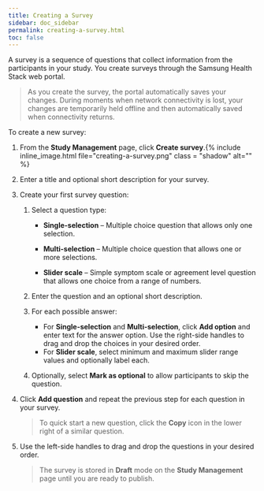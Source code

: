 ```yaml
---
title: Creating a Survey
sidebar: doc_sidebar
permalink: creating-a-survey.html
toc: false
---
```


A survey is a sequence of questions that collect information from the participants in your study. You create surveys through the Samsung Health Stack web portal.

> As you create the survey, the portal automatically saves your changes. During moments when network connectivity is lost, your changes are temporarily held offline and then automatically saved when connectivity returns.

To create a new survey:

1. From the **Study Management** page, click **Create survey**.{% include inline_image.html file="creating-a-survey.png" class = "shadow" alt="" %}

1. Enter a title and optional short description for your survey.

3. Create your first survey question:

    1. Select a question type:
        - **Single-selection** – Multiple choice question that allows only one selection.

        - **Multi-selection** – Multiple choice question that allows one or more selections.

        - **Slider scale** – Simple symptom scale or agreement level question that allows one choice from a range of numbers.

    2. Enter the question and an optional short description.

    3. For each possible answer:
        - For **Single-selection** and **Multi-selection**, click **Add option** and enter text for the answer option. Use the right-side handles to drag and drop the choices in your desired order.
        - For **Slider scale**, select minimum and maximum slider range values and optionally label each.

    4. Optionally, select **Mark as optional** to allow participants to skip the question.

4. Click **Add question** and repeat the previous step for each question in your survey.

    > To quick start a new question, click the **Copy** icon in the lower right of a similar question.

5. Use the left-side handles to drag and drop the questions in your desired order.

    > The survey is stored in **Draft** mode on the **Study Management** page until you are ready to publish.
